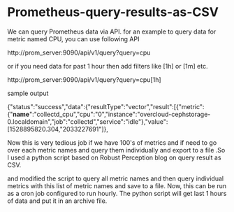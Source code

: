 # Prometheus-query-results-as-CSV
We can query Prometheus data via API. for an example to query data for metric named CPU, you can use following API

http://prom_server:9090/api/v1/query?query=cpu

or if you need data for past 1 hour then add filters like [1h] or [1m] etc.

http://prom_server:9090/api/v1/query?query=cpu[1h]

sample output

{"status":"success","data":{"resultType":"vector","result":[{"metric":{"__name__":"collectd_cpu","cpu":"0","instance":"overcloud-cephstorage-0.localdomain","job":"collectd","service":"idle"},"value":[1528895820.304,"2033227691"]},

Now this is very tedious job if we have 100's of metrics and if need to go over each metric names and query them individually and export to a file .So I used a python script based on Robust Perception blog on query result as CSV.

and modified the script to query all metric names and then query individual metrics with this list of metric names and save to a file. Now, this can be run as a cron job configured to run hourly. The python script will get last 1 hours of data and put it in an archive file.
